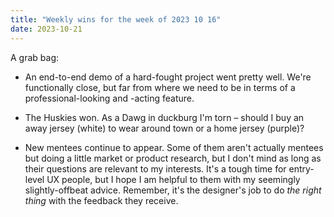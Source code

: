 ```yaml
---
title: "Weekly wins for the week of 2023 10 16"
date: 2023-10-21
---
```


A grab bag:

- An end-to-end demo of a hard-fought project went pretty well. We're functionally close, but far from where we need to be in terms of a professional-looking and -acting feature.

- The Huskies won. As a Dawg in duckburg I'm torn – should I buy an away jersey (white) to wear around town or a home jersey (purple)?

- New mentees continue to appear. Some of them aren't actually mentees but doing a little market or product research, but I don't mind as long as their questions are relevant to my interests. It's a tough time for entry-level UX people, but I hope I am helpful to them with my seemingly slightly-offbeat advice. Remember, it's the designer's job to do _the right thing_ with the feedback they receive.

